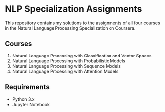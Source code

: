 # NLP Specialization Assignments

This repository contains my solutions to the assignments of all four courses in the Natural Language Processing Specialization on Coursera.

## Courses

1. Natural Language Processing with Classification and Vector Spaces
2. Natural Language Processing with Probabilistic Models
3. Natural Language Processing with Sequence Models
4. Natural Language Processing with Attention Models

## Requirements

- Python 3.x
- Jupyter Notebook
